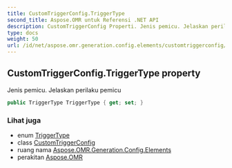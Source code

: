 ```yaml
---
title: CustomTriggerConfig.TriggerType
second_title: Aspose.OMR untuk Referensi .NET API
description: CustomTriggerConfig Properti. Jenis pemicu. Jelaskan perilaku pemicu
type: docs
weight: 50
url: /id/net/aspose.omr.generation.config.elements/customtriggerconfig/triggertype/
---
```

## CustomTriggerConfig.TriggerType property

Jenis pemicu. Jelaskan perilaku pemicu

```csharp
public TriggerType TriggerType { get; set; }
```

### Lihat juga

* enum [TriggerType](../../../aspose.omr.generation.config.enums/triggertype/)
* class [CustomTriggerConfig](../)
* ruang nama [Aspose.OMR.Generation.Config.Elements](../../customtriggerconfig/)
* perakitan [Aspose.OMR](../../../)


